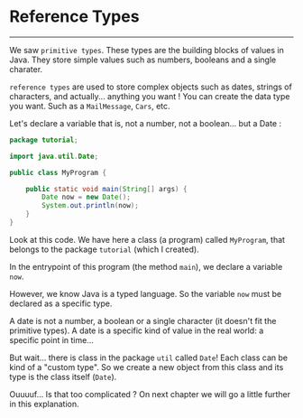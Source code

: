 # Reference Types

---

We saw `primitive types`. These types are the building blocks of values in Java. They store simple values such as numbers, booleans and a single charater.

`reference types` are used to store complex objects such as dates, strings of characters, and actually... anything you want ! You can create the data type you want. Such as a `MailMessage`, `Cars`, etc.

Let's declare a variable that is, not a number, not a boolean... but a Date :

```java
package tutorial;

import java.util.Date;

public class MyProgram {

	public static void main(String[] args) {
		Date now = new Date();
		System.out.println(now);
	}
}
```

Look at this code. We have here a class (a program) called `MyProgram`, that belongs to the package `tutorial` (which I created).

In the entrypoint of this program (the method `main`), we declare a variable `now`.

However, we know Java is a typed language. So the variable `now` must be declared as a specific type.

A date is not a number, a boolean or a single character (it doesn't fit the primitive types). A date is a specific kind of value in the real world: a specific point in time...

But wait... there is class in the package `util` called `Date`! Each class can be kind of a "custom type". So we create a new object from this class and its type is the class itself (`Date`).

Ouuuuf...
Is that too complicated ?
On next chapter we will go a little further in this explanation.
